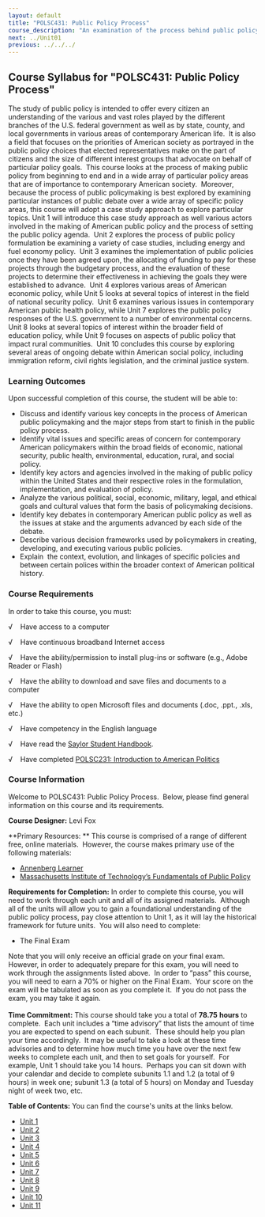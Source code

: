 ```yaml
---
layout: default
title: "POLSC431: Public Policy Process"
course_description: "An examination of the process behind public policy in various policy areas within contemporary American society, including budgeting and taxes, national security, health, the environment, education, civil rights, and criminal justice."
next: ../Unit01
previous: ../../../
---
```

Course Syllabus for "POLSC431: Public Policy Process"
-----------------------------------------------------

The study of public policy is intended to offer every citizen an
understanding of the various and vast roles played by the different
branches of the U.S. federal government as well as by state, county, and
local governments in various areas of contemporary American life.  It is
also a field that focuses on the priorities of American society as
portrayed in the public policy choices that elected representatives make
on the part of citizens and the size of different interest groups that
advocate on behalf of particular policy goals.  This course looks at the
process of making public policy from beginning to end and in a wide
array of particular policy areas that are of importance to contemporary
American society.  Moreover, because the process of public policymaking
is best explored by examining particular instances of public debate over
a wide array of specific policy areas, this course will adopt a case
study approach to explore particular topics. Unit 1 will introduce this
case study approach as well various actors involved in the making of
American public policy and the process of setting the public policy
agenda.  Unit 2 explores the process of public policy formulation be
examining a variety of case studies, including energy and fuel economy
policy.  Unit 3 examines the implementation of public policies once they
have been agreed upon, the allocating of funding to pay for these
projects through the budgetary process, and the evaluation of these
projects to determine their effectiveness in achieving the goals they
were established to advance.  Unit 4 explores various areas of American
economic policy, while Unit 5 looks at several topics of interest in the
field of national security policy.  Unit 6 examines various issues in
contemporary American public health policy, while Unit 7 explores the
public policy responses of the U.S. government to a number of
environmental concerns.  Unit 8 looks at several topics of interest
within the broader field of education policy, while Unit 9 focuses on
aspects of public policy that impact rural communities.  Unit 10
concludes this course by exploring several areas of ongoing debate
within American social policy, including immigration reform, civil
rights legislation, and the criminal justice system.

### Learning Outcomes

Upon successful completion of this course, the student will be able
to:  

-   Discuss and identify various key concepts in the process of American
    public policymaking and the major steps from start to finish in the
    public policy process.
-   Identify vital issues and specific areas of concern for contemporary
    American policymakers within the broad fields of economic, national
    security, public health, environmental, education, rural, and social
    policy.
-   Identify key actors and agencies involved in the making of public
    policy within the United States and their respective roles in the
    formulation, implementation, and evaluation of policy.
-   Analyze the various political, social, economic, military, legal,
    and ethical goals and cultural values that form the basis of
    policymaking decisions.
-   Identify key debates in contemporary American public policy as well
    as the issues at stake and the arguments advanced by each side of
    the debate.
-   Describe various decision frameworks used by policymakers in
    creating, developing, and executing various public policies.
-   Explain  the context, evolution, and linkages of specific policies
    and between certain polices within the broader context of American
    political history.

### Course Requirements

In order to take this course, you must:  
  
 √    Have access to a computer  
  
 √    Have continuous broadband Internet access  
  
 √    Have the ability/permission to install plug-ins or software (e.g.,
Adobe Reader or Flash)  
  
 √    Have the ability to download and save files and documents to a
computer  
  
 √    Have the ability to open Microsoft files and documents (.doc,
.ppt., .xls, etc.)  
  
 √    Have competency in the English language  
  
 √    Have read the [Saylor Student
Handbook](http://www.saylor.org/site/wp-content/uploads/2012/05/Saylor-StudentHandbook.pdf).  
  
 √    Have completed [POLSC231: Introduction to American
Politics](http://www.saylor.org/courses/polsc231/)

### Course Information

Welcome to POLSC431: Public Policy Process.  Below, please find general
information on this course and its requirements.  
  
 **Course Designer:** Levi Fox  
  
 **Primary Resources: ** This course is comprised of a range of
different free, online materials.  However, the course makes primary use
of the following materials:

-   [Annenberg Learner](http://www.learner.org/index.html)
-   [Massachusetts Institute of Technology’s Fundamentals of Public
    Policy](http://ocw.mit.edu/courses/urban-studies-and-planning/11-002j-fundamentals-of-public-policy-fall-2004/readings/)

**Requirements for Completion:** In order to complete this course, you
will need to work through each unit and all of its assigned materials.
 Although all of the units will allow you to gain a foundational
understanding of the public policy process, pay close attention to Unit
1, as it will lay the historical framework for future units.  You will
also need to complete:

-   The Final Exam

Note that you will only receive an official grade on your final exam.
However, in order to adequately prepare for this exam, you will need to
work through the assignments listed above.  In order to “pass” this
course, you will need to earn a 70% or higher on the Final Exam.  Your
score on the exam will be tabulated as soon as you complete it.  If you
do not pass the exam, you may take it again.  
    
 **Time Commitment:** This course should take you a total of **78.75**
**hours** to complete.  Each unit includes a “time advisory” that lists
the amount of time you are expected to spend on each subunit.  These
should help you plan your time accordingly.  It may be useful to take a
look at these time advisories and to determine how much time you have
over the next few weeks to complete each unit, and then to set goals for
yourself.  For example, Unit 1 should take you 14 hours.  Perhaps you
can sit down with your calendar and decide to complete subunits 1.1 and
1.2 (a total of 9 hours) in week one; subunit 1.3 (a total of 5 hours)
on Monday and Tuesday night of week two, etc.  
  
**Table of Contents:** You can find the course's units at the links below.

- [Unit 1](https://legacy.saylor.org/polsc431/Unit01/)
- [Unit 2](https://legacy.saylor.org/polsc431/Unit02/)
- [Unit 3](https://legacy.saylor.org/polsc431/Unit03/)
- [Unit 4](https://legacy.saylor.org/polsc431/Unit04/)
- [Unit 5](https://legacy.saylor.org/polsc431/Unit05/)
- [Unit 6](https://legacy.saylor.org/polsc431/Unit06/)
- [Unit 7](https://legacy.saylor.org/polsc431/Unit07/)
- [Unit 8](https://legacy.saylor.org/polsc431/Unit08/)
- [Unit 9](https://legacy.saylor.org/polsc431/Unit09/)
- [Unit 10](https://legacy.saylor.org/polsc431/Unit10/)
- [Unit 11](https://legacy.saylor.org/polsc431/Unit11/)
